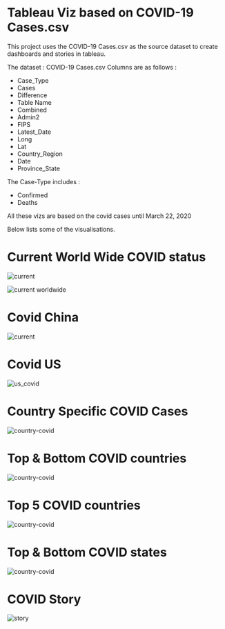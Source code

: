 # Tableau Viz based on COVID-19 Cases.csv

This project uses the COVID-19 Cases.csv as the source dataset to create dashboards and stories in tableau.

The dataset : COVID-19 Cases.csv
Columns are as follows :
* Case_Type
* Cases
* Difference
* Table Name
* Combined
* Admin2
* FIPS
* Latest_Date
* Long
* Lat
* Country_Region
* Date
* Province_State


The Case-Type includes :
* Confirmed
* Deaths


All these vizs are based on the covid cases until March 22, 2020

Below lists some of the visualisations.

# Current World Wide COVID status

![current](https://github.com/abhijithremesh/Tableau-portfolio/blob/master/COVID-19%20Cases_updated/tableau%20vizs/images/Current%20status.png)

![current worldwide](https://github.com/abhijithremesh/Tableau-portfolio/blob/master/COVID-19%20Cases_updated/tableau%20vizs/images/WorldWide%20Covid.png)

# Covid China

![current](https://github.com/abhijithremesh/Tableau-portfolio/blob/master/COVID-19%20Cases_updated/tableau%20vizs/images/Covid%20China.png)


# Covid US

![us_covid](https://github.com/abhijithremesh/Tableau-portfolio/blob/master/COVID-19%20Cases_updated/tableau%20vizs/images/Covid%20US.png)

# Country Specific COVID Cases

![country-covid](https://github.com/abhijithremesh/Tableau-portfolio/blob/master/COVID-19%20Cases_updated/tableau%20vizs/images/Country%20Specific%20COVID.png)

# Top & Bottom COVID countries

![country-covid](https://github.com/abhijithremesh/Tableau-portfolio/blob/master/COVID-19%20Cases_updated/tableau%20vizs/images/Top%20%26%20Bottom%20COVID%20countries.png)

# Top 5 COVID countries

![country-covid](https://github.com/abhijithremesh/Tableau-portfolio/blob/master/COVID-19%20Cases_updated/tableau%20vizs/images/Top%205%20COVID%20countries.png)

# Top & Bottom COVID states

![country-covid](https://github.com/abhijithremesh/Tableau-portfolio/blob/master/COVID-19%20Cases_updated/tableau%20vizs/images/Top%20%26%20Bottom%20COVID%20States.png)

# COVID Story 

![story](https://github.com/abhijithremesh/Tableau-portfolio/blob/master/COVID-19%20Cases_updated/tableau%20vizs/images/COVID%20Story%201%20.png)









